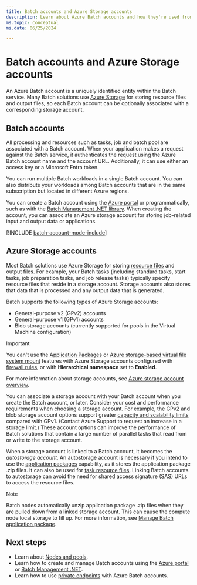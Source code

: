 ```yaml
---
title: Batch accounts and Azure Storage accounts
description: Learn about Azure Batch accounts and how they're used from a development standpoint.
ms.topic: conceptual
ms.date: 06/25/2024

---
```

# Batch accounts and Azure Storage accounts

An Azure Batch account is a uniquely identified entity within the Batch service. Many Batch solutions use [Azure Storage](../storage/index.yml) for storing resource files and output files, so each Batch account can be optionally associated with a corresponding storage account.

## Batch accounts

All processing and resources such as tasks, job and batch pool are associated with a Batch account. When your application makes a request against the Batch service, it authenticates the request using the Azure Batch account name and the account URL. Additionally, it can use either an access key or a Microsoft Entra token.

You can run multiple Batch workloads in a single Batch account. You can also distribute your workloads among Batch accounts that are in the same subscription but located in different Azure regions.

You can create a Batch account using the [Azure portal](batch-account-create-portal.md) or programmatically, such as with the [Batch Management .NET library](batch-management-dotnet.md). When creating the account, you can associate an Azure storage account for storing job-related input and output data or applications.

[!INCLUDE [batch-account-mode-include](../../includes/batch-account-mode-include.md)]


## Azure Storage accounts

Most Batch solutions use Azure Storage for storing [resource files](resource-files.md) and output files. For example, your Batch tasks (including standard tasks, start tasks, job preparation tasks, and job release tasks) typically specify resource files that reside in a storage account. Storage accounts also stores that data that is processed and any output data that is generated.

Batch supports the following types of Azure Storage accounts:

- General-purpose v2 (GPv2) accounts
- General-purpose v1 (GPv1) accounts
- Blob storage accounts (currently supported for pools in the Virtual Machine configuration)

> [!IMPORTANT]
> You can't use the [Application Packages](batch-application-packages.md) or [Azure storage-based virtual file system mount](virtual-file-mount.md) features with Azure Storage accounts configured with [firewall rules](../storage/common/storage-network-security.md), or with **Hierarchical namespace** set to **Enabled**.

For more information about storage accounts, see [Azure storage account overview](../storage/common/storage-account-overview.md).

You can associate a storage account with your Batch account when you create the Batch account, or later. Consider your cost and performance requirements when choosing a storage account. For example, the GPv2 and blob storage account options support greater [capacity and scalability limits](https://azure.microsoft.com/blog/announcing-larger-higher-scale-storage-accounts/) compared with GPv1. (Contact Azure Support to request an increase in a storage limit.) These account options can improve the performance of Batch solutions that contain a large number of parallel tasks that read from or write to the storage account.

When a storage account is linked to a Batch account, it becomes the *autostorage account*. An autostorage account is necessary if you intend to use the [application packages](batch-application-packages.md) capability, as it stores the application package .zip files. It can also be used for [task resource files](resource-files.md#storage-container-name-autostorage). Linking Batch accounts to autostorage can avoid the need for shared access signature (SAS) URLs to access the resource files.

> [!NOTE]
> Batch nodes automatically unzip application package .zip files when they are pulled down from a linked storage account. This can cause the compute node local storage to fill up. For more information, see [Manage Batch application package](/cli/azure/batch/application/package).

## Next steps

- Learn about [Nodes and pools](nodes-and-pools.md).
- Learn how to create and manage Batch accounts using the [Azure portal](batch-account-create-portal.md) or [Batch Management .NET](batch-management-dotnet.md).
- Learn how to use [private endpoints](private-connectivity.md) with Azure Batch accounts.
